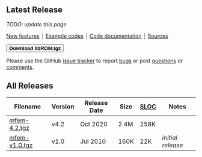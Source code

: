 ## Latest Release

*TODO: update this page*

[New features](https://github.com/mfem/mfem/blob/v4.2/CHANGELOG)
┊ [Example codes](examples.md)
┊ [Code documentation](http://mfem.github.io/doxygen/html/index.html)
┊ [Sources](https://github.com/mfem/mfem)

[<button type="button" class="btn btn-success">
**Download libROM.tgz**
</button>](https://bit.ly/mfem-4-2)

Please use the GitHub [issue tracker](https://github.com/mfem/mfem/issues)
to report [bugs](https://github.com/mfem/mfem/issues/new?labels=bug)
or post [questions](https://github.com/mfem/mfem/issues/new?labels=question) or [comments](https://github.com/mfem/mfem/issues/new?labels=comment).

## All Releases

 **Filename** | **Version** | **Release Date** | **Size** | **[SLOC](https://github.com/AlDanial/cloc)** | **Notes** |
 ------------ | ----------- | ---------------- | -------- | --------------------------------------- | --------- |
 [mfem-4.2.tgz](https://bit.ly/mfem-4-2) | v4.2 | Oct 2020 | 2.4M | 258K | |
 [mfem-v1.0.tgz](http://goo.gl/gY141R) | v1.0 | Jul 2010 | 160K | 22K | *initial release* |
